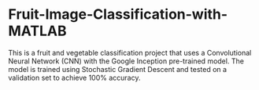# Fruit-Image-Classification-with-MATLAB
This is a fruit and vegetable classification project that uses a Convolutional Neural Network (CNN) with the Google Inception pre-trained model. The model is trained using Stochastic Gradient Descent and tested on a validation set to achieve 100% accuracy.
